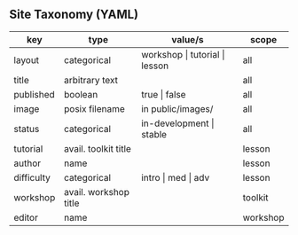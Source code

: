 ## Site Taxonomy (YAML)

| key        | type                  | value/s                        | scope    |
|------------|-----------------------|--------------------------------|----------|
| layout     | categorical           | workshop \| tutorial \| lesson | all      |
| title      | arbitrary text        |                                | all      |
| published  | boolean               | true \| false                  | all      |
| image      | posix filename        | in public/images/              | all      |
| status     | categorical           | in-development \| stable       | all      |
| tutorial   | avail. toolkit title  |                                | lesson   |
| author     | name                  |                                | lesson   |
| difficulty | categorical           | intro \| med \| adv            | lesson   |
| workshop   | avail. workshop title |                                | toolkit  |
| editor     | name                  |                                | workshop |
<!--stackedit_data:
eyJoaXN0b3J5IjpbLTE4Nzc3NjIxMDldfQ==
-->